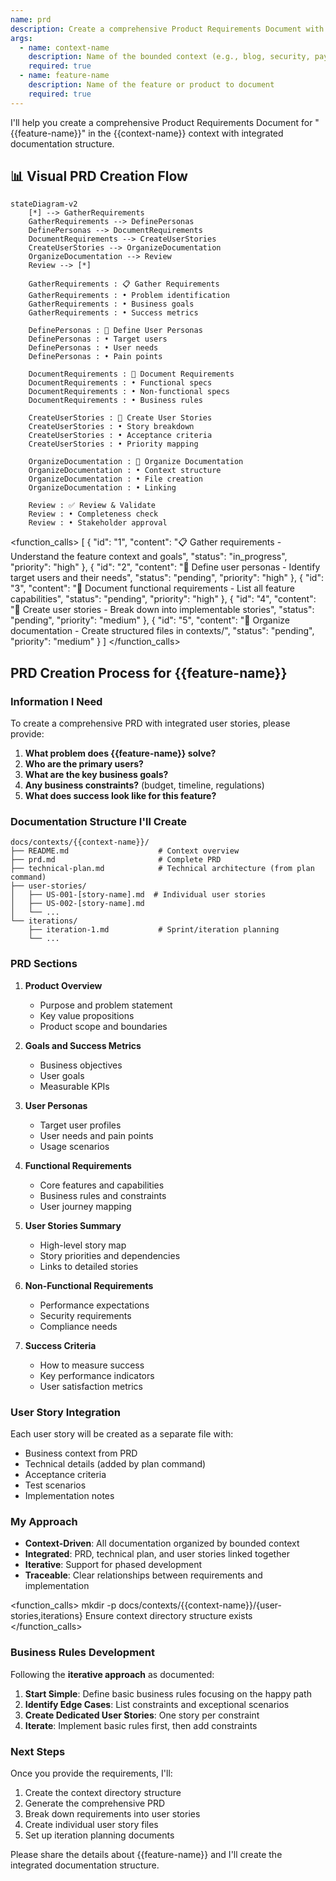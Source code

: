 ```yaml
---
name: prd
description: Create a comprehensive Product Requirements Document with integrated structure
args:
  - name: context-name
    description: Name of the bounded context (e.g., blog, security, payment)
    required: true
  - name: feature-name
    description: Name of the feature or product to document
    required: true
---
```


I'll help you create a comprehensive Product Requirements Document for "{{feature-name}}" in the {{context-name}} context with integrated documentation structure.

## 📊 Visual PRD Creation Flow

```mermaid
stateDiagram-v2
    [*] --> GatherRequirements
    GatherRequirements --> DefinePersonas
    DefinePersonas --> DocumentRequirements
    DocumentRequirements --> CreateUserStories
    CreateUserStories --> OrganizeDocumentation
    OrganizeDocumentation --> Review
    Review --> [*]
    
    GatherRequirements : 📋 Gather Requirements
    GatherRequirements : • Problem identification
    GatherRequirements : • Business goals
    GatherRequirements : • Success metrics
    
    DefinePersonas : 👥 Define User Personas
    DefinePersonas : • Target users
    DefinePersonas : • User needs
    DefinePersonas : • Pain points
    
    DocumentRequirements : 🎯 Document Requirements
    DocumentRequirements : • Functional specs
    DocumentRequirements : • Non-functional specs
    DocumentRequirements : • Business rules
    
    CreateUserStories : 📝 Create User Stories
    CreateUserStories : • Story breakdown
    CreateUserStories : • Acceptance criteria
    CreateUserStories : • Priority mapping
    
    OrganizeDocumentation : 📁 Organize Documentation
    OrganizeDocumentation : • Context structure
    OrganizeDocumentation : • File creation
    OrganizeDocumentation : • Linking
    
    Review : ✅ Review & Validate
    Review : • Completeness check
    Review : • Stakeholder approval
```

<function_calls>
<invoke name="TodoWrite">
<parameter name="todos">[
  {
    "id": "1",
    "content": "📋 Gather requirements - Understand the feature context and goals",
    "status": "in_progress",
    "priority": "high"
  },
  {
    "id": "2", 
    "content": "👥 Define user personas - Identify target users and their needs",
    "status": "pending",
    "priority": "high"
  },
  {
    "id": "3",
    "content": "🎯 Document functional requirements - List all feature capabilities",
    "status": "pending", 
    "priority": "high"
  },
  {
    "id": "4",
    "content": "📝 Create user stories - Break down into implementable stories",
    "status": "pending",
    "priority": "medium"
  },
  {
    "id": "5",
    "content": "📁 Organize documentation - Create structured files in contexts/",
    "status": "pending",
    "priority": "medium"
  }
]</parameter>
</invoke>
</function_calls>

## PRD Creation Process for {{feature-name}}

### Information I Need

To create a comprehensive PRD with integrated user stories, please provide:

1. **What problem does {{feature-name}} solve?**
2. **Who are the primary users?**
3. **What are the key business goals?**
4. **Any business constraints?** (budget, timeline, regulations)
5. **What does success look like for this feature?**

### Documentation Structure I'll Create

```
docs/contexts/{{context-name}}/
├── README.md                    # Context overview
├── prd.md                       # Complete PRD
├── technical-plan.md            # Technical architecture (from plan command)
├── user-stories/
│   ├── US-001-[story-name].md  # Individual user stories
│   ├── US-002-[story-name].md
│   └── ...
└── iterations/
    ├── iteration-1.md           # Sprint/iteration planning
    └── ...
```

### PRD Sections

1. **Product Overview**
   - Purpose and problem statement
   - Key value propositions
   - Product scope and boundaries

2. **Goals and Success Metrics**
   - Business objectives
   - User goals
   - Measurable KPIs

3. **User Personas**
   - Target user profiles
   - User needs and pain points
   - Usage scenarios

4. **Functional Requirements**
   - Core features and capabilities
   - Business rules and constraints
   - User journey mapping

5. **User Stories Summary**
   - High-level story map
   - Story priorities and dependencies
   - Links to detailed stories

6. **Non-Functional Requirements**
   - Performance expectations
   - Security requirements
   - Compliance needs

7. **Success Criteria**
   - How to measure success
   - Key performance indicators
   - User satisfaction metrics

### User Story Integration

Each user story will be created as a separate file with:
- Business context from PRD
- Technical details (added by plan command)
- Acceptance criteria
- Test scenarios
- Implementation notes

### My Approach

- **Context-Driven**: All documentation organized by bounded context
- **Integrated**: PRD, technical plan, and user stories linked together
- **Iterative**: Support for phased development
- **Traceable**: Clear relationships between requirements and implementation

<function_calls>
<invoke name="Bash">
<parameter name="command">mkdir -p docs/contexts/{{context-name}}/{user-stories,iterations}</parameter>
<parameter name="description">Ensure context directory structure exists</parameter>
</invoke>
</function_calls>

### Business Rules Development

Following the **iterative approach** as documented:

1. **Start Simple**: Define basic business rules focusing on the happy path
2. **Identify Edge Cases**: List constraints and exceptional scenarios
3. **Create Dedicated User Stories**: One story per constraint
4. **Iterate**: Implement basic rules first, then add constraints

### Next Steps

Once you provide the requirements, I'll:
1. Create the context directory structure
2. Generate the comprehensive PRD
3. Break down requirements into user stories
4. Create individual user story files
5. Set up iteration planning documents

Please share the details about {{feature-name}} and I'll create the integrated documentation structure.